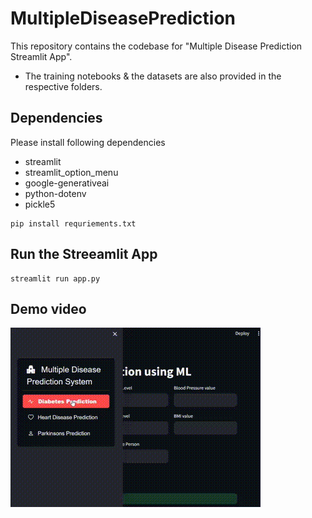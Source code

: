 # MultipleDiseasePrediction

This repository contains the codebase for "Multiple Disease Prediction Streamlit App". 
- The training notebooks &amp; the datasets are also provided in the respective folders. 


## Dependencies
Please install following dependencies
- streamlit
- streamlit_option_menu
- google-generativeai
- python-dotenv
- pickle5

```
pip install requriements.txt
```

## Run the Streeamlit App 

```
streamlit run app.py
```

## Demo video

![diabeties](https://github.com/iamrajharshit/MultipleDiseasePrediction/blob/main/assets/demo%20diabetes.gif)

